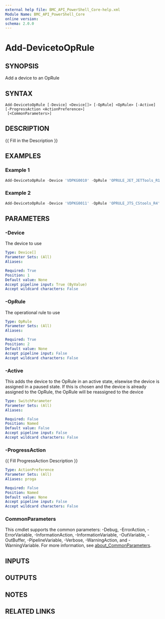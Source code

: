 ```yaml
---
external help file: BMC_API_PowerShell_Core-help.xml
Module Name: BMC_API_PowerShell_Core
online version:
schema: 2.0.0
---
```


# Add-DevicetoOpRule

## SYNOPSIS

Add a device to an OpRule

## SYNTAX

```text
Add-DevicetoOpRule [-Device] <Device[]> [-OpRule] <OpRule> [-Active] [-ProgressAction <ActionPreference>]
 [<CommonParameters>]
```

## DESCRIPTION

{{ Fill in the Description }}

## EXAMPLES

### Example 1

```PowerShell
Add-DevicetoOpRule -Device 'VDPKG0010' -OpRule 'OPRULE_JET_JETTools_R1'
```

### Example 2

```PowerShell
Add-DevicetoOpRule -Device 'VDPKG0011' -OpRule 'OPRULE_JTS_CStools_R4' -Active
```

## PARAMETERS

### -Device

The device to use

```yaml
Type: Device[]
Parameter Sets: (All)
Aliases:

Required: True
Position: 1
Default value: None
Accept pipeline input: True (ByValue)
Accept wildcard characters: False
```

### -OpRule

The operational rule to use

```yaml
Type: OpRule
Parameter Sets: (All)
Aliases:

Required: True
Position: 2
Default value: None
Accept pipeline input: False
Accept wildcard characters: False
```

### -Active

This adds the device to the OpRule in an active state, elsewise the device is assigned in a paused state.
If this is chosen and the device is already assigned to the OpRule, the OpRule will be reassigned to the device

```yaml
Type: SwitchParameter
Parameter Sets: (All)
Aliases:

Required: False
Position: Named
Default value: False
Accept pipeline input: False
Accept wildcard characters: False
```

### -ProgressAction

{{ Fill ProgressAction Description }}

```yaml
Type: ActionPreference
Parameter Sets: (All)
Aliases: proga

Required: False
Position: Named
Default value: None
Accept pipeline input: False
Accept wildcard characters: False
```

### CommonParameters

This cmdlet supports the common parameters: -Debug, -ErrorAction, -ErrorVariable, -InformationAction, -InformationVariable, -OutVariable, -OutBuffer, -PipelineVariable, -Verbose, -WarningAction, and -WarningVariable. For more information, see [about_CommonParameters](http://go.microsoft.com/fwlink/?LinkID=113216).

## INPUTS

## OUTPUTS

## NOTES

## RELATED LINKS
